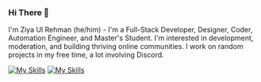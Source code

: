 ### Hi There 👋

I'm Ziya Ul Rehman (he/him) - I'm a Full-Stack Developer, Designer, Coder, Automation Engineer, and Master's Student. I'm interested in development, moderation, and building thriving online communities. I work on random projects in my free time, a lot involving Discord.

[![My Skills](https://skillicons.dev/icons?i=js,python,c,cpp,java,html,CSS,Mongodb,figma&perline=8)](https://skillicons.dev)
[![My Skills](https://skillicons.dev/icons?i=nodejs,react,npm,git,aws,atom,github&perline=8)](https://skillicons.dev)
